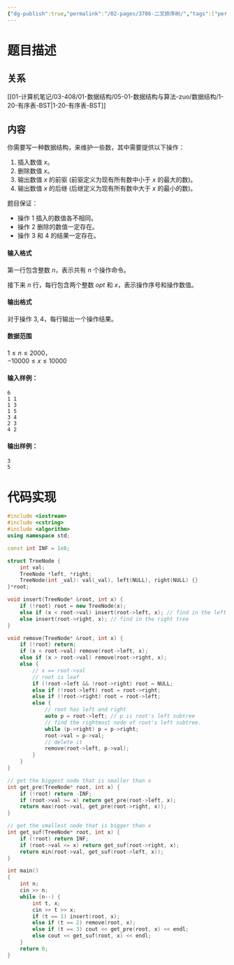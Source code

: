 ```yaml
---
{"dg-publish":true,"permalink":"/02-pages/3786-二叉排序树/","tags":["personal/blog","algorithm/data-structures/有序表","algorithm/data-structures/二叉树","algorithm/模板题"]}
---
```



# 题目描述
## 关系
[[01-计算机笔记/03-408/01-数据结构/05-01-数据结构与算法-zuo/数据结构/1-20-有序表-BST\|1-20-有序表-BST]]
## 内容
你需要写一种数据结构，来维护一些数，其中需要提供以下操作：

1.  插入数值 $x$。
2.  删除数值 $x$。
3.  输出数值 $x$ 的前驱 (前驱定义为现有所有数中小于 $x$ 的最大的数)。
4.  输出数值 $x$ 的后继 (后继定义为现有所有数中大于 $x$ 的最小的数)。

题目保证：

*   操作 $1$ 插入的数值各不相同。
*   操作 $2$ 删除的数值一定存在。
*   操作 $3$ 和 $4$ 的结果一定存在。

#### 输入格式

第一行包含整数 $n$，表示共有 $n$ 个操作命令。

接下来 $n$ 行，每行包含两个整数 $opt$ 和 $x$，表示操作序号和操作数值。

#### 输出格式

对于操作 $3,4$，每行输出一个操作结果。

#### 数据范围

$1 \le n \le 2000$，  
$-10000 \le x \le 10000$

#### 输入样例：

```
6
1 1
1 3
1 5
3 4
2 3
4 2
```

#### 输出样例：

```
3
5
```

# 代码实现
```c++
#include <iostream>
#include <cstring>
#include <algorithm>
using namespace std;

const int INF = 1e8;

struct TreeNode {
    int val;
    TreeNode *left, *right;
    TreeNode(int _val): val(_val), left(NULL), right(NULL) {}
}*root;

void insert(TreeNode* &root, int x) {
    if (!root) root = new TreeNode(x);
    else if (x < root->val) insert(root->left, x); // find in the left tree
    else insert(root->right, x); // find in the right tree
}

void remove(TreeNode* &root, int x) {
    if (!root) return;
    if (x < root->val) remove(root->left, x);
    else if (x > root->val) remove(root->right, x);
    else {
        // x == root->val
        // root is leaf
        if (!root->left && !root->right) root = NULL;
        else if (!root->left) root = root->right;
        else if (!root->right) root = root->left;
        else {
            // root has left and right
            auto p = root->left; // p is root's left subtree
            // find the rightmost node of root's left subtree.
            while (p->right) p = p->right;
            root->val = p->val;
            // delete it
            remove(root->left, p->val);
        }
    }
}

// get the biggest node that is smaller than x
int get_pre(TreeNode* root, int x) {
    if (!root) return -INF;
    if (root->val >= x) return get_pre(root->left, x);
    return max(root->val, get_pre(root->right, x));
}

// get the smallest node that is bigger than x
int get_suf(TreeNode* root, int x) {
    if (!root) return INF;
    if (root->val <= x) return get_suf(root->right, x);
    return min(root->val, get_suf(root->left, x));
}

int main()
{
    int n;
    cin >> n;
    while (n--) {
        int t, x;
        cin >> t >> x;
        if (t == 1) insert(root, x);
        else if (t == 2) remove(root, x);
        else if (t == 3) cout << get_pre(root, x) << endl;
        else cout << get_suf(root, x) << endl;
    }
    return 0;
}
```
 